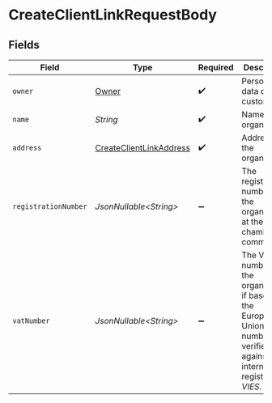 # CreateClientLinkRequestBody


## Fields

| Field                                                                                                                                   | Type                                                                                                                                    | Required                                                                                                                                | Description                                                                                                                             |
| --------------------------------------------------------------------------------------------------------------------------------------- | --------------------------------------------------------------------------------------------------------------------------------------- | --------------------------------------------------------------------------------------------------------------------------------------- | --------------------------------------------------------------------------------------------------------------------------------------- |
| `owner`                                                                                                                                 | [Owner](../../models/operations/Owner.md)                                                                                               | :heavy_check_mark:                                                                                                                      | Personal data of your customer.                                                                                                         |
| `name`                                                                                                                                  | *String*                                                                                                                                | :heavy_check_mark:                                                                                                                      | Name of the organization.                                                                                                               |
| `address`                                                                                                                               | [CreateClientLinkAddress](../../models/operations/CreateClientLinkAddress.md)                                                           | :heavy_check_mark:                                                                                                                      | Address of the organization.                                                                                                            |
| `registrationNumber`                                                                                                                    | *JsonNullable\<String>*                                                                                                                 | :heavy_minus_sign:                                                                                                                      | The registration number of the organization at their local chamber of commerce.                                                         |
| `vatNumber`                                                                                                                             | *JsonNullable\<String>*                                                                                                                 | :heavy_minus_sign:                                                                                                                      | The VAT number of the organization, if based in the European Union. VAT numbers are verified against the international registry *VIES*. |